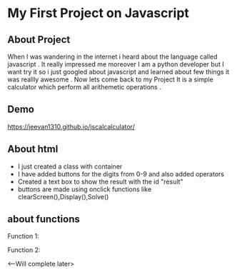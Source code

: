 # My First Project on Javascript

## About Project 

When I was wandering in the internet i heard about the language called javascript . It really impressed me moreover I am a python developer but I want try it so i just googled about javascript and learned about few things it was reallly awesome .
Now lets come back to my Project It is a simple calculator which perform all arithemetic operations .

## Demo

https://jeevan1310.github.io/jscalcalculator/

## About html
- I just created a class with container
- I have added buttons for the digits from 0-9 and also added operators
- Created a text box to show the result with the id "result"
- buttons are made using  onclick functions like clearScreen(),Display(),Solve()

## about functions

Function 1:

Function 2:

<--Will complete later>